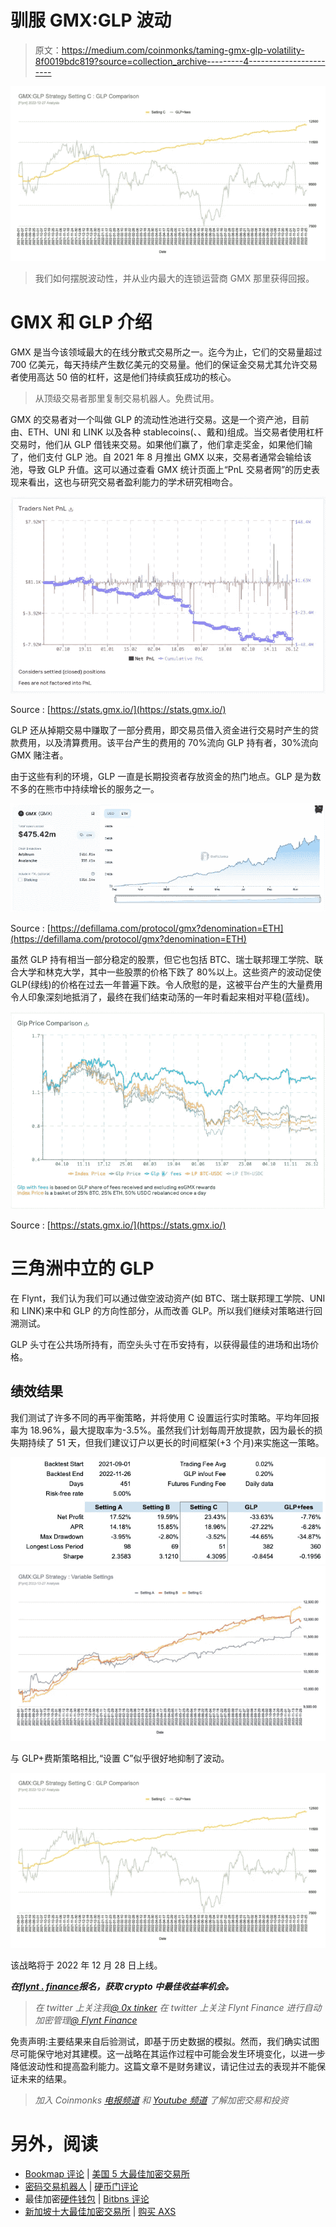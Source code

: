 # 驯服 GMX:GLP 波动

> 原文：<https://medium.com/coinmonks/taming-gmx-glp-volatility-8f0019bdc819?source=collection_archive---------4----------------------->

![](img/43dfad5f19af451e68e78f786690e00e.png)

> 我们如何摆脱波动性，并从业内最大的连锁运营商 GMX 那里获得回报。

# GMX 和 GLP 介绍

GMX 是当今该领域最大的在线分散式交易所之一。迄今为止，它们的交易量超过 700 亿美元，每天持续产生数亿美元的交易量。他们的保证金交易尤其允许交易者使用高达 50 倍的杠杆，这是他们持续疯狂成功的核心。

> 从顶级交易者那里复制交易机器人。免费试用。

GMX 的交易者对一个叫做 GLP 的流动性池进行交易。这是一个资产池，目前由、ETH、UNI 和 LINK 以及各种 stablecoins(、、戴和)组成。当交易者使用杠杆交易时，他们从 GLP 借钱来交易。如果他们赢了，他们拿走奖金，如果他们输了，他们支付 GLP 池。自 2021 年 8 月推出 GMX 以来，交易者通常会输给该池，导致 GLP 升值。这可以通过查看 GMX 统计页面上“PnL 交易者网”的历史表现来看出，这也与研究交易者盈利能力的学术研究相吻合。

![](img/06507a3d5dc1ac8f618fe0b190cd8c3a.png)

Source : [https://stats.gmx.io/](https://stats.gmx.io/)

GLP 还从掉期交易中赚取了一部分费用，即交易员借入资金进行交易时产生的贷款费用，以及清算费用。该平台产生的费用的 70%流向 GLP 持有者，30%流向 GMX 赌注者。

由于这些有利的环境，GLP 一直是长期投资者存放资金的热门地点。GLP 是为数不多的在熊市中持续增长的服务之一。

![](img/998e4924f77a48b43553566f6442eda3.png)

Source : [https://defillama.com/protocol/gmx?denomination=ETH](https://defillama.com/protocol/gmx?denomination=ETH)

虽然 GLP 持有相当一部分稳定的股票，但它也包括 BTC、瑞士联邦理工学院、联合大学和林克大学，其中一些股票的价格下跌了 80%以上。这些资产的波动促使 GLP(绿线)的价格在过去一年普遍下跌。令人欣慰的是，这被平台产生的大量费用令人印象深刻地抵消了，最终在我们结束动荡的一年时看起来相对平稳(蓝线)。

![](img/0f107fcd875f59d4a9c50be1cdfa2ccc.png)

Source : [https://stats.gmx.io/](https://stats.gmx.io/)

# 三角洲中立的 GLP

在 Flynt，我们认为我们可以通过做空波动资产(如 BTC、瑞士联邦理工学院、UNI 和 LINK)来中和 GLP 的方向性部分，从而改善 GLP。所以我们继续对策略进行回溯测试。

GLP 头寸在公共场所持有，而空头头寸在币安持有，以获得最佳的进场和出场价格。

## 绩效结果

我们测试了许多不同的再平衡策略，并将使用 C 设置运行实时策略。平均年回报率为 18.96%，最大提取率为-3.5%。虽然我们计划每周开放提款，因为最长的损失期持续了 51 天，但我们建议订户以更长的时间框架(+3 个月)来实施这一策略。

![](img/85f30547c38657812b010454714a069c.png)![](img/869ed9b73f80b7e6504cb6730a102711.png)

与 GLP+费斯策略相比,“设置 C”似乎很好地抑制了波动。

![](img/43dfad5f19af451e68e78f786690e00e.png)

该战略将于 2022 年 12 月 28 日上线。

***在***[***flynt . finance***](http://flynt.finance/)***报名，获取 crypto 中最佳收益率机会。***

> *在 twitter 上关注我*[*@ 0x tinker*](https://twitter.com/0xTinkerer) *在 twitter 上关注 Flynt Finance 进行自动加密管理*[*@ Flynt Finance*](https://twitter.com/flyntfinance)

免责声明:主要结果来自后验测试，即基于历史数据的模拟。然而，我们确实试图尽可能保守地对其建模。这一战略在其运作过程中可能会发生环境变化，以进一步降低波动性和提高盈利能力。这篇文章不是财务建议，请记住过去的表现并不能保证未来的结果。

> *加入 Coinmonks* [*电报频道*](https://t.me/coincodecap) *和* [*Youtube 频道*](https://www.youtube.com/c/coinmonks/videos) *了解加密交易和投资*

# 另外，阅读

*   [Bookmap 评论](https://coincodecap.com/bookmap-review-2021-best-trading-software) | [美国 5 大最佳加密交易所](https://coincodecap.com/crypto-exchange-usa)
*   [密码交易机器人](/coinmonks/crypto-trading-bot-c2ffce8acb2a) | [硬币门评论](https://coincodecap.com/coingate-review)
*   最佳加密[硬件钱包](/coinmonks/hardware-wallets-dfa1211730c6) | [Bitbns 评论](/coinmonks/bitbns-review-38256a07e161)
*   [新加坡十大最佳加密交易所](https://coincodecap.com/crypto-exchange-in-singapore) | [购买 AXS](https://coincodecap.com/buy-axs-token)